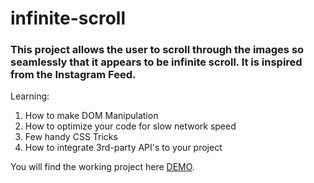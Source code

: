 # infinite-scroll
### This project allows the user to scroll through the images so seamlessly that it appears to be infinite scroll. It is inspired from the Instagram Feed.

Learning:
1. How to make DOM Manipulation
2. How to optimize your code for slow network speed
3. Few handy CSS Tricks
4. How to integrate 3rd-party API's to your project

You will find the working project here [DEMO](https://suman-gupta.github.io/infinite-scroll).
